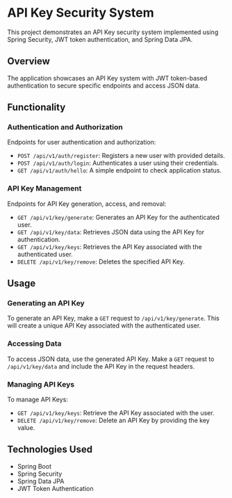 # API Key Security System

This project demonstrates an API Key security system implemented using Spring Security, JWT token authentication, and Spring Data JPA.

## Overview

The application showcases an API Key system with JWT token-based authentication to secure specific endpoints and access JSON data.

## Functionality

### Authentication and Authorization

Endpoints for user authentication and authorization:

- `POST /api/v1/auth/register`: Registers a new user with provided details.
- `POST /api/v1/auth/login`: Authenticates a user using their credentials.
- `GET /api/v1/auth/hello`: A simple endpoint to check application status.

### API Key Management

Endpoints for API Key generation, access, and removal:

- `GET /api/v1/key/generate`: Generates an API Key for the authenticated user.
- `GET /api/v1/key/data`: Retrieves JSON data using the API Key for authentication.
- `GET /api/v1/key/keys`: Retrieves the API Key associated with the authenticated user.
- `DELETE /api/v1/key/remove`: Deletes the specified API Key.

## Usage

### Generating an API Key

To generate an API Key, make a `GET` request to `/api/v1/key/generate`. This will create a unique API Key associated with the authenticated user.

### Accessing Data

To access JSON data, use the generated API Key. Make a `GET` request to `/api/v1/key/data` and include the API Key in the request headers.

### Managing API Keys

To manage API Keys:

- `GET /api/v1/key/keys`: Retrieve the API Key associated with the user.
- `DELETE /api/v1/key/remove`: Delete an API Key by providing the key value.

## Technologies Used

- Spring Boot
- Spring Security
- Spring Data JPA
- JWT Token Authentication


